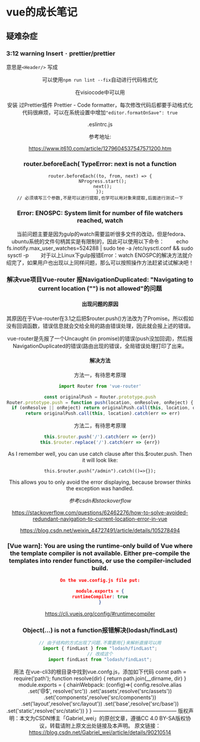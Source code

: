 # vue的成长笔记

## 疑难杂症

###  3:12  warning  Insert `·`  prettier/prettier

意思是`<Header/>` 写成<Header />

可以使用`npm run lint --fix`自动进行代码格式化

在visiocode中可以用

安装 过Prettier插件 Prettier - Code formatter，每次修改代码后都要手动格式化代码很麻烦，可以在系统设置中增加`"editor.formatOnSave": true`

.eslintrc.js

参考地址:

https://www.it610.com/article/1279604537547571200.htm

### router.beforeEach( TypeError: next is not a function

```vue
router.beforeEach((to, from, next) => {
  NProgress.start();
  next();
});
// 必须填写三个参数,不是可以进行提取,也学可以用对象来提取,后面进行测试一下
```

### Error: ENOSPC: System limit for number of file watchers reached, watch

　当前问题主要是因为gulp的watch需要监听很多文件的改动，但是fedora、ubuntu系统的文件句柄其实是有限制的，因此可以使用以下命令： 
 　　echo fs.inotify.max_user_watches=524288 | sudo tee -a /etc/sysctl.conf && sudo sysctl -p 
 　　对于以上Linux下gulp报错Error：watch ENOSPC的解决方法就介绍完了，如果用户也出现以上同样问题，那么可以按照操作方法赶紧试试解决吧！

### 解决vue项目Vue-router 报NavigationDuplicated: "Navigating to current location ("") is not allowed"的问题

#### 出现问题的原因

其原因在于Vue-router在3.1之后把$router.push()方法改为了Promise。所以假如没有回调函数，错误信息就会交给全局的路由错误处理，因此就会报上述的错误。

vue-router是先报了一个Uncaught (in promise)的错误(push没加回调)，然后报NavigationDuplicated的错误(路由出现的错误，全局错误处理打印了出来。

#### 解决方法

方法一，有待思考原理

```javascript
import Router from 'vue-router'

const originalPush = Router.prototype.push
Router.prototype.push = function push(location, onResolve, onReject) {
  if (onResolve || onReject) return originalPush.call(this, location, onResolve, onReject)
  return originalPush.call(this, location).catch(err => err)
```

方法二，有待思考原理

```javascript
this.$router.push('/').catch(err => {err})
this.$router.replace('/').catch(err => {err})
```

As I remember well, you can use catch clause after this.$router.push. Then it will look like:

```
this.$router.push("/admin").catch(()=>{});
```

This allows you to only avoid the error displaying, because browser thinks the exception was handled.

*参考csdn和stackoverflow* 

https://stackoverflow.com/questions/62462276/how-to-solve-avoided-redundant-navigation-to-current-location-error-in-vue

https://blog.csdn.net/weixin_44727491/article/details/105278494

### [Vue warn]: You are using the runtime-only build of Vue where the template  compiler is not available. Either pre-compile the templates into render  functions, or use the compiler-included build.

```json
On the vue.config.js file put:

module.exports = {
runtimeCompiler: true
}
```

https://cli.vuejs.org/config/#runtimecompiler

### Object(…) is not a function报错解决(lodash/findLast)

```javascript
// 由于结构的方式出现了问题.不需要用{}来解析直接可以用
import { findLast } from "lodash/findLast";
// 改成这个
import findLast from "lodash/findLast";

```





用法 
在vue-cli3的根目录中找到vue.confg.js，添加如下代码 
const path = require('path');
function resolve(dir) {
  return path.join(__dirname, dir)
}
module.exports = {
    chainWebpack: (config)=>{
        config.resolve.alias
            .set('@$', resolve('src'))
            .set('assets',resolve('src/assets'))
            .set('components',resolve('src/components'))
            .set('layout',resolve('src/layout'))
            .set('base',resolve('src/base'))
            .set('static',resolve('src/static'))
    }
}
————————————————
版权声明：本文为CSDN博主「Gabriel_wei」的原创文章，遵循CC 4.0 BY-SA版权协议，转载请附上原文出处链接及本声明。
原文链接：https://blog.csdn.net/Gabriel_wei/article/details/90210514
